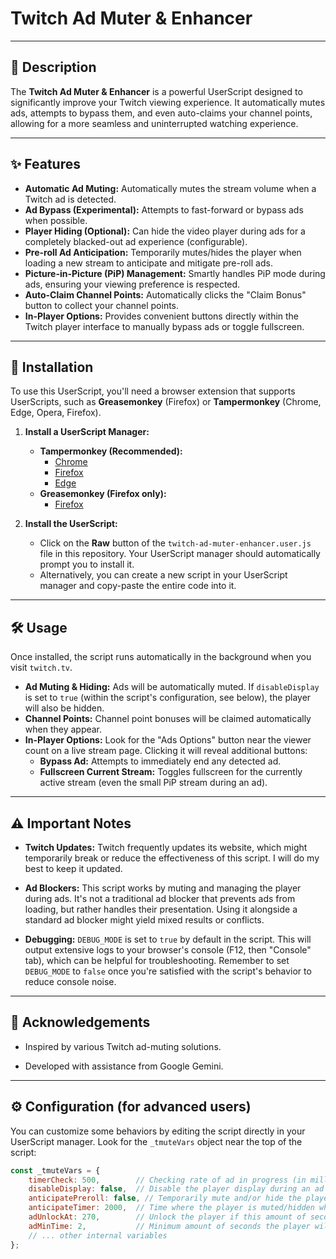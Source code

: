 # Twitch Ad Muter & Enhancer

---

## 📝 Description

The **Twitch Ad Muter & Enhancer** is a powerful UserScript designed to significantly improve your Twitch viewing experience. It automatically mutes ads, attempts to bypass them, and even auto-claims your channel points, allowing for a more seamless and uninterrupted watching experience.

---

## ✨ Features

* **Automatic Ad Muting:** Automatically mutes the stream volume when a Twitch ad is detected.
* **Ad Bypass (Experimental):** Attempts to fast-forward or bypass ads when possible.
* **Player Hiding (Optional):** Can hide the video player during ads for a completely blacked-out ad experience (configurable).
* **Pre-roll Ad Anticipation:** Temporarily mutes/hides the player when loading a new stream to anticipate and mitigate pre-roll ads.
* **Picture-in-Picture (PiP) Management:** Smartly handles PiP mode during ads, ensuring your viewing preference is respected.
* **Auto-Claim Channel Points:** Automatically clicks the "Claim Bonus" button to collect your channel points.
* **In-Player Options:** Provides convenient buttons directly within the Twitch player interface to manually bypass ads or toggle fullscreen.

---

## 🚀 Installation

To use this UserScript, you'll need a browser extension that supports UserScripts, such as **Greasemonkey** (Firefox) or **Tampermonkey** (Chrome, Edge, Opera, Firefox).

1.  **Install a UserScript Manager:**
    * **Tampermonkey (Recommended):**
        * [Chrome](https://chrome.google.com/webstore/detail/tampermonkey/dhdgffkkebhmkfjojejmpbldmpobfkfo)
        * [Firefox](https://addons.mozilla.org/en-US/firefox/addon/tampermonkey/)
        * [Edge](https://microsoftedge.microsoft.com/addons/detail/tampermonkey/iikmkjmpbldcldadghiekaagalnnlpgr)
    * **Greasemonkey (Firefox only):**
        * [Firefox](https://addons.mozilla.org/en-US/firefox/addon/greasemonkey/)

2.  **Install the UserScript:**
    * Click on the **Raw** button of the `twitch-ad-muter-enhancer.user.js` file in this repository. Your UserScript manager should automatically prompt you to install it.
    * Alternatively, you can create a new script in your UserScript manager and copy-paste the entire code into it.

---

## 🛠️ Usage

Once installed, the script runs automatically in the background when you visit `twitch.tv`.

* **Ad Muting & Hiding:** Ads will be automatically muted. If `disableDisplay` is set to `true` (within the script's configuration, see below), the player will also be hidden.
* **Channel Points:** Channel point bonuses will be claimed automatically when they appear.
* **In-Player Options:** Look for the "Ads Options" button near the viewer count on a live stream page. Clicking it will reveal additional buttons:
    * **Bypass Ad:** Attempts to immediately end any detected ad.
    * **Fullscreen Current Stream:** Toggles fullscreen for the currently active stream (even the small PiP stream during an ad).

---

## ⚠️ Important Notes

* **Twitch Updates:** Twitch frequently updates its website, which might temporarily break or reduce the effectiveness of this script. I will do my best to keep it updated.

* **Ad Blockers:** This script works by muting and managing the player during ads. It's not a traditional ad blocker that prevents ads from loading, but rather handles their presentation. Using it alongside a standard ad blocker might yield mixed results or conflicts.

* **Debugging:** `DEBUG_MODE` is set to `true` by default in the script. This will output extensive logs to your browser's console (F12, then "Console" tab), which can be helpful for troubleshooting. Remember to set `DEBUG_MODE` to `false` once you're satisfied with the script's behavior to reduce console noise.

---

## 🙏 Acknowledgements

* Inspired by various Twitch ad-muting solutions.

* Developed with assistance from Google Gemini.

---

## ⚙️ Configuration (for advanced users)

You can customize some behaviors by editing the script directly in your UserScript manager. Look for the `_tmuteVars` object near the top of the script:

```javascript
const _tmuteVars = {
    timerCheck: 500,        // Checking rate of ad in progress (in milliseconds; recommended: 250 - 1000)
    disableDisplay: false,  // Disable the player display during an ad (true = yes, false = no (default))
    anticipatePreroll: false, // Temporarily mute and/or hide the player when loading a new stream to anticipate a pre-roll ad (true = yes, false = no (default))
    anticipateTimer: 2000,  // Time where the player is muted/hidden when loading a new stream for pre-roll anticipation (in milliseconds)
    adUnlockAt: 270,        // Unlock the player if this amount of seconds elapsed during an ad (in seconds)
    adMinTime: 2,           // Minimum amount of seconds the player will be muted/hidden since an ad started (in seconds)
    // ... other internal variables
};
